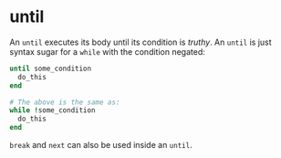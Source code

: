 # until

An `until` executes its body until its condition is *truthy*. An `until` is just syntax sugar for a `while` with the condition negated:

```ruby
until some_condition
  do_this
end

# The above is the same as:
while !some_condition
  do_this
end
```

`break` and `next` can also be used inside an `until`.
